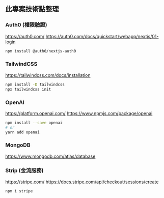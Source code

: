 
## 此專案技術點整理

### Auth0 (權限驗證)
https://auth0.com/
https://auth0.com/docs/quickstart/webapp/nextjs/01-login
```bash
npm install @auth0/nextjs-auth0
```

### TailwindCSS
https://tailwindcss.com/docs/installation
```bash
npm install -D tailwindcss
npx tailwindcss init
```

### OpenAI 
https://platform.openai.com/
https://www.npmjs.com/package/openai
```bash
npm install --save openai
# or
yarn add openai
```

### MongoDB
https://www.mongodb.com/atlas/database

### Strip (金流服務)
https://stripe.com/
https://docs.stripe.com/api/checkout/sessions/create
```bash
npm i stripe
```